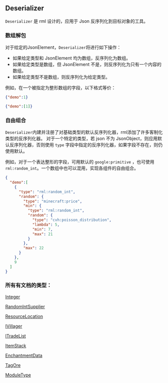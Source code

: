 ## Deserializer

`Deserializer` 是 rml 设计的，应用于 Json 反序列化到目标对象的工具。

### 数组解包

对于给定的JsonElement，`Deserializer`将进行如下操作：

- 如果给定类型和 JsonElement 均为数组，反序列化为数组。
- 如果给定类型是数组，但 JsonElement 不是，则反序列化为只有一个内容的数组。
- 如果给定类型不是数组，则反序列化为给定类型。

例如，在一个被指定为整形数组的字段，以下格式等价：
```json
{"demo":1}
```
```json
{"demo":[1]}
```

### 自由组合

`Deserializer`内建并注册了对基础类型的默认反序列化器，rml添加了许多客制化类型的反序列化器。
对于一个特定的类型，若 json 不为 JsonObject，则应用默认反序列化器，否则使用 `type` 字段中指定的反序列化器，如果字段不存在，则仍使用默认。

例如，对于一个表达整形的字段，可用默认的 `google:primitive` ，也可使用`rml:random_int`。一个数组中也可以混用，实现各组件的自由组合。
```json
{
  "demo":[
    {
      "type": "rml:random_int",
      "random": {
        "type": "minecraft:price",
        "min": {
          "type": "rml:random_int",
          "random": {
            "type": "cvh:poisson_distribution",
            "lambda": 5,
            "min": 7,
            "max": 21
          }
        },
        "max": 22
      }
    },
    9
  ]
}
```

### 所有有文档的类型：
[Integer](https://ecdcaeb.github.io/ResourceModLoader/zh_cn/deserializer/Integer)

[RandomIntSupplier](https://ecdcaeb.github.io/ResourceModLoader/zh_cn/deserializer/RandomIntSupplier)

[ResourceLocation](https://ecdcaeb.github.io/ResourceModLoader/zh_cn/deserializer/ResourceLocation)

[IVillager](https://ecdcaeb.github.io/ResourceModLoader/zh_cn/deserializer/IVillager)

[ITradeList](https://ecdcaeb.github.io/ResourceModLoader/zh_cn/deserializer/ITradeList)

[ItemStack](https://ecdcaeb.github.io/ResourceModLoader/zh_cn/deserializer/ItemStack)

[EnchantmentData](https://ecdcaeb.github.io/ResourceModLoader/zh_cn/deserializer/EnchantmentData)

[TagOre](https://ecdcaeb.github.io/ResourceModLoader/zh_cn/deserializer/TagOre)

[ModuleType](https://ecdcaeb.github.io/ResourceModLoader/zh_cn/deserializer/ModuleType)
